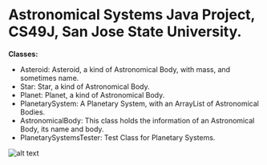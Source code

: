 # Astronomical Systems Java Project, CS49J, San Jose State University.

**Classes:**

- Asteroid: Asteroid, a kind of Astronomical Body, with mass, and sometimes name.
- Star: Star, a kind of Astronomical Body.
- Planet: Planet, a kind of Astronomical Body.
- PlanetarySystem: A Planetary System, with an ArrayList of Astronomical Bodies.
- AstronomicalBody: This class holds the information of an Astronomical Body, its name and body.
- PlanetarySystemsTester: Test Class for Planetary Systems.

![alt text](https://github.com/sergiogutierrez2/Homework6/blob/master/src/PlanetarySystems.png)

